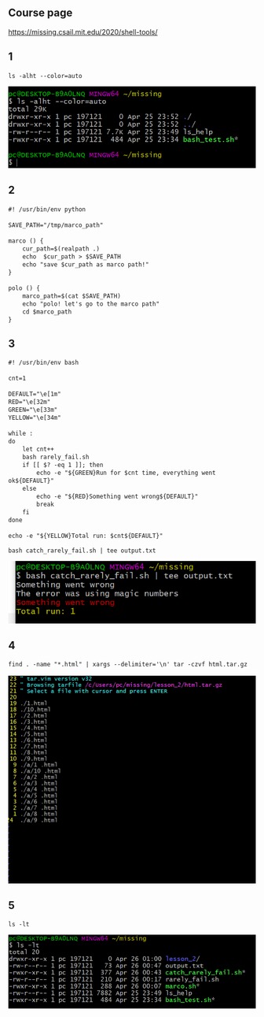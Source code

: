 ## Course page  
https://missing.csail.mit.edu/2020/shell-tools/  

## 1  
```shell
ls -alht --color=auto
```
![](.02_exercise_images/02_01.png)  

## 2
```shell
#! /usr/bin/env python

SAVE_PATH="/tmp/marco_path"

marco () {
    cur_path=$(realpath .)
    echo  $cur_path > $SAVE_PATH
    echo "save $cur_path as marco path!"
}

polo () {
    marco_path=$(cat $SAVE_PATH)
    echo "polo! let's go to the marco path"
    cd $marco_path
}
```
## 3  
```shell
#! /usr/bin/env bash

cnt=1

DEFAULT="\e[1m"
RED="\e[32m"
GREEN="\e[33m"
YELLOW="\e[34m"

while :
do
    let cnt++
    bash rarely_fail.sh
    if [[ $? -eq 1 ]]; then
        echo -e "${GREEN}Run for $cnt time, everything went ok${DEFAULT}"
    else
        echo -e "${RED}Something went wrong${DEFAULT}"
        break
    fi
done

echo -e "${YELLOW}Total run: $cnt${DEFAULT}"
```
```shell
bash catch_rarely_fail.sh | tee output.txt
```
![](.02_exercise_images/02_03.png)  

## 4  
```shell
find . -name "*.html" | xargs --delimiter='\n' tar -czvf html.tar.gz
```
![](.02_exercise_images/02_04.png)  

## 5  
```shell
ls -lt
```
![](.02_exercise_images/02_05.png)  
